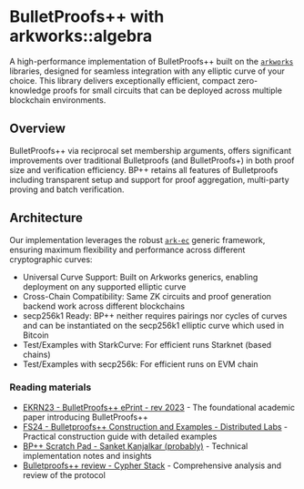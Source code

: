 # BulletProofs++ with arkworks::algebra

A high-performance implementation of BulletProofs++ built on the [`arkworks`](https://github.com/arkworks-rs) libraries, designed for seamless integration with any elliptic curve of your choice. This library delivers exceptionally efficient, compact zero-knowledge proofs for small circuits that can be deployed across multiple blockchain environments.

## Overview

BulletProofs++ via reciprocal set membership arguments, offers significant improvements over traditional Bulletproofs (and BulletProofs+) in both proof size and verification efficiency. BP++ retains all features of Bulletproofs including transparent setup and support for proof aggregation, multi-party proving and batch verification.

## Architecture
Our implementation leverages the robust [`ark-ec`](https://github.com/arkworks-rs/algebra) generic framework, ensuring maximum flexibility and performance across different cryptographic curves:

* Universal Curve Support: Built on Arkworks generics, enabling deployment on any supported elliptic curve
* Cross-Chain Compatibility: Same ZK circuits and proof generation backend work across different blockchains
* secp256k1 Ready: BP++ neither requires pairings nor cycles of curves and can be instantiated on the secp256k1 elliptic curve which used in Bitcoin
* Test/Examples with StarkCurve: For efficient runs Starknet (based chains)
* Test/Examples with secp256k: For efficient runs on EVM chain

### Reading materials

* [EKRN23 - BulletProofs++ ePrint - rev 2023](papers/2022-510-bulletproofs-plus-plus.pdf) - The foundational academic paper introducing BulletProofs++
* [FS24 - Bulletproofs++ Construction and Examples - Distributed Labs](papers/bulletproofs-plus-plus-construction-and-examples.pdf) - Practical construction guide with detailed examples
* [BP++ Scratch Pad - Sanket Kanjalkar (probably)](papers/bulletproofs-plus-plus-scratch-pad.pdf) - Technical implementation notes and insights
* [Bulletproofs++ review - Cypher Stack](papers/bulletproofs-plus-plus-review.pdf) - Comprehensive analysis and review of the protocol